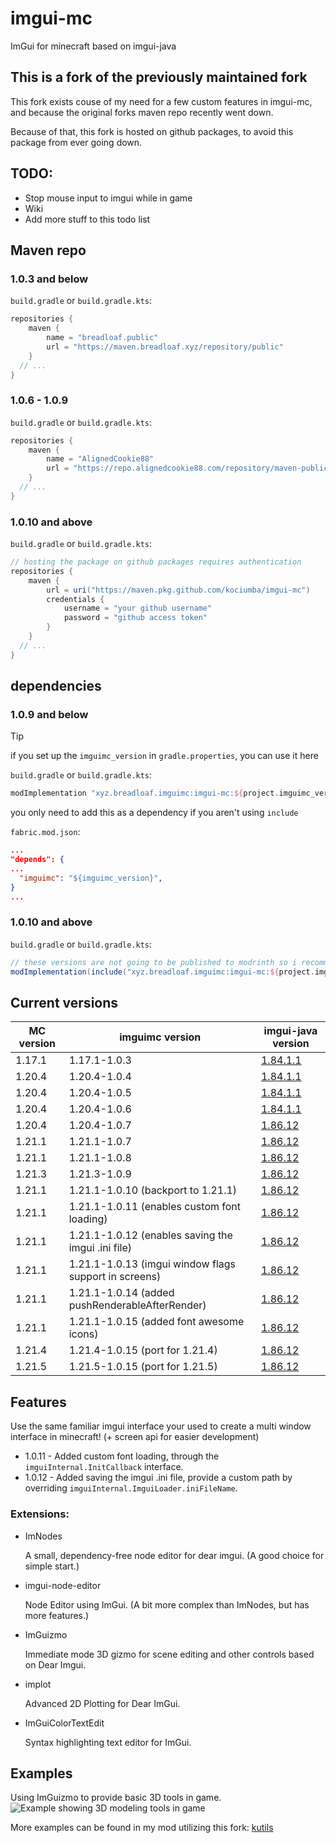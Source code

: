 # imgui-mc

ImGui for minecraft based on imgui-java

## This is a fork of the previously maintained fork
This fork exists couse of my need for a few custom features in imgui-mc,
and because the original forks maven repo recently went down.

Because of that, this fork is hosted on github packages,
to avoid this package from ever going down.

## TODO:

- Stop mouse input to imgui while in game
- Wiki
- Add more stuff to this todo list

## Maven repo

### 1.0.3 and below

`build.gradle` or `build.gradle.kts`:
```groovy
repositories {
    maven {
        name = "breadloaf.public"
        url = "https://maven.breadloaf.xyz/repository/public"
    }
  // ...
}
```

### 1.0.6 - 1.0.9

`build.gradle` or `build.gradle.kts`:
```groovy
repositories {
    maven {
        name = "AlignedCookie88"
        url = "https://repo.alignedcookie88.com/repository/maven-public/"
    }
  // ...
}
```

### 1.0.10 and above

`build.gradle` or `build.gradle.kts`:
```groovy
// hosting the package on github packages requires authentication
repositories {
    maven {
        url = uri("https://maven.pkg.github.com/kociumba/imgui-mc")
        credentials {
            username = "your github username"
            password = "github access token"
        }
    }
  // ...
}
```

## dependencies

### 1.0.9 and below

> [!TIP]
> if you set up the `imguimc_version` in `gradle.properties`, you can use it here

`build.gradle` or `build.gradle.kts`:
```groovy
modImplementation "xyz.breadloaf.imguimc:imgui-mc:${project.imguimc_version}"
```


you only need to add this as a dependency if you aren't using `include`

`fabric.mod.json`:
```json
...
"depends": {
...
  "imguimc": "${imguimc_version}",
}
...
```

### 1.0.10 and above

`build.gradle` or `build.gradle.kts`:
```groovy
// these versions are not going to be published to modrinth so i recommend including in jar
modImplementation(include("xyz.breadloaf.imguimc:imgui-mc:${project.imguimc_version}"))
```

## Current versions

| MC version | imguimc version                                       | imgui-java version                                                     |
|------------|-------------------------------------------------------|------------------------------------------------------------------------|
| 1.17.1     | 1.17.1-1.0.3                                          | [1.84.1.1](https://github.com/SpaiR/imgui-java/releases/tag/v1.84.1.1) |
| 1.20.4     | 1.20.4-1.0.4                                          | [1.84.1.1](https://github.com/SpaiR/imgui-java/releases/tag/v1.84.1.1) |
| 1.20.4     | 1.20.4-1.0.5                                          | [1.84.1.1](https://github.com/SpaiR/imgui-java/releases/tag/v1.84.1.1) |
| 1.20.4     | 1.20.4-1.0.6                                          | [1.84.1.1](https://github.com/SpaiR/imgui-java/releases/tag/v1.84.1.1) |
| 1.20.4     | 1.20.4-1.0.7                                          | [1.86.12](https://github.com/SpaiR/imgui-java/releases/tag/v1.86.12)   |
| 1.21.1     | 1.21.1-1.0.7                                          | [1.86.12](https://github.com/SpaiR/imgui-java/releases/tag/v1.86.12)   |
| 1.21.1     | 1.21.1-1.0.8                                          | [1.86.12](https://github.com/SpaiR/imgui-java/releases/tag/v1.86.12)   |
| 1.21.3     | 1.21.3-1.0.9                                          | [1.86.12](https://github.com/SpaiR/imgui-java/releases/tag/v1.86.12)   |
| 1.21.1     | 1.21.1-1.0.10 (backport to 1.21.1)                    | [1.86.12](https://github.com/SpaiR/imgui-java/releases/tag/v1.86.12)   |
| 1.21.1     | 1.21.1-1.0.11 (enables custom font loading)           | [1.86.12](https://github.com/SpaiR/imgui-java/releases/tag/v1.86.12)   |
| 1.21.1     | 1.21.1-1.0.12 (enables saving the imgui .ini file)    | [1.86.12](https://github.com/SpaiR/imgui-java/releases/tag/v1.86.12)   |
| 1.21.1     | 1.21.1-1.0.13 (imgui window flags support in screens) | [1.86.12](https://github.com/SpaiR/imgui-java/releases/tag/v1.86.12)   |
| 1.21.1     | 1.21.1-1.0.14 (added pushRenderableAfterRender)       | [1.86.12](https://github.com/SpaiR/imgui-java/releases/tag/v1.86.12)   |
| 1.21.1     | 1.21.1-1.0.15 (added font awesome icons)              | [1.86.12](https://github.com/SpaiR/imgui-java/releases/tag/v1.86.12)   |
| 1.21.4     | 1.21.4-1.0.15 (port for 1.21.4)                       | [1.86.12](https://github.com/SpaiR/imgui-java/releases/tag/v1.86.12)   |
| 1.21.5     | 1.21.5-1.0.15 (port for 1.21.5)                       | [1.86.12](https://github.com/SpaiR/imgui-java/releases/tag/v1.86.12)   |

## Features

Use the same familiar imgui interface your used to create a multi window interface in minecraft! (+ screen api for
easier development)

- 1.0.11 - Added custom font loading, through the `imguiInternal.InitCallback` interface.
- 1.0.12 - Added saving the imgui .ini file, provide a custom path by overriding `imguiInternal.ImguiLoader.iniFileName`.

### Extensions:

- ImNodes

  A small, dependency-free node editor for dear imgui. (A good choice for simple start.)
- imgui-node-editor

  Node Editor using ImGui. (A bit more complex than ImNodes, but has more features.)
- ImGuizmo

  Immediate mode 3D gizmo for scene editing and other controls based on Dear Imgui.
- implot

  Advanced 2D Plotting for Dear ImGui.
- ImGuiColorTextEdit

  Syntax highlighting text editor for ImGui.

## Examples

Using ImGuizmo to provide basic 3D tools in game.
![Example showing 3D modeling tools in game](https://i.imgur.com/y65sWyQ.png)

[//]: # (Example showing window dragging)

[//]: # (![GIF showing window dragging]&#40;https://cdn.discordapp.com/attachments/854660703742328884/886957812725452800/Peek_2021-09-13_13-44.gif&#41;)

More examples can be found in my mod utilizing this fork:
[kutils](https://github.com/kociumba/kutils)
